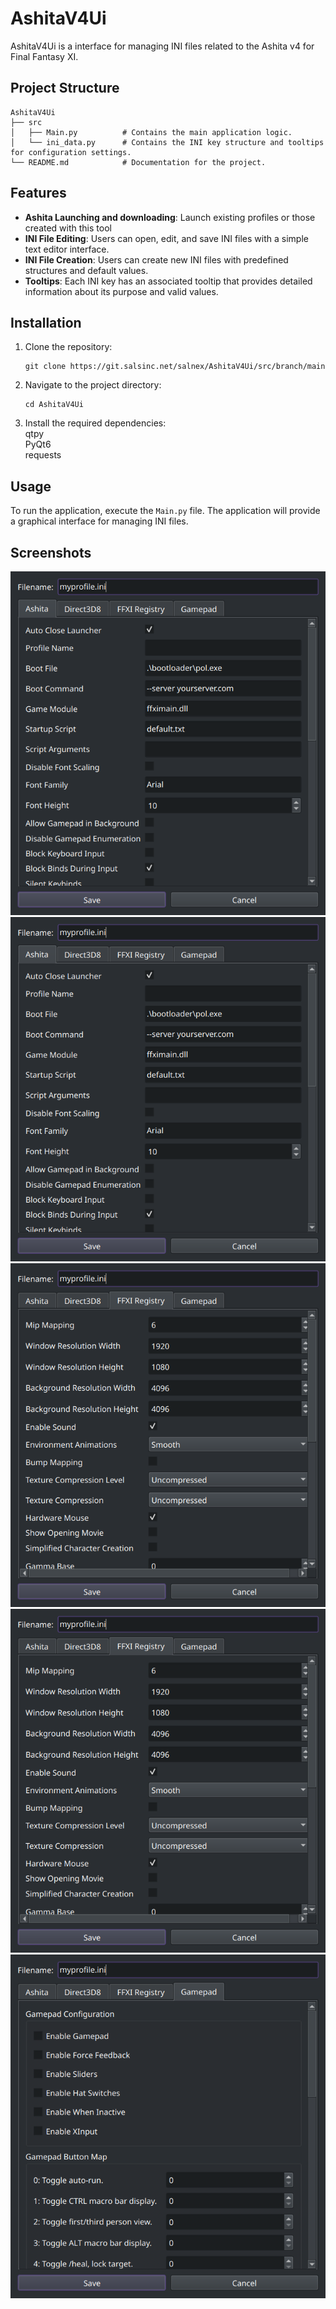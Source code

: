 # AshitaV4Ui

AshitaV4Ui is a interface for managing INI files related to the Ashita v4 for Final Fantasy XI. 

## Project Structure

```
AshitaV4Ui
├── src
│   ├── Main.py          # Contains the main application logic.
│   └── ini_data.py      # Contains the INI key structure and tooltips for configuration settings.
└── README.md            # Documentation for the project.
```

## Features
- **Ashita Launching and downloading**: Launch existing profiles or those created with this tool
- **INI File Editing**: Users can open, edit, and save INI files with a simple text editor interface.
- **INI File Creation**: Users can create new INI files with predefined structures and default values.
- **Tooltips**: Each INI key has an associated tooltip that provides detailed information about its purpose and valid values.

## Installation

1. Clone the repository:
   ```
   git clone https://git.salsinc.net/salnex/AshitaV4Ui/src/branch/main
   ```
2. Navigate to the project directory:
   ```
   cd AshitaV4Ui
   ```
3. Install the required dependencies:  
   qtpy  
   PyQt6  
   requests

## Usage

To run the application, execute the `Main.py` file. The application will provide a graphical interface for managing INI files.

## Screenshots
![Main Window](CreateINIWindowAshitaTab.png)
![INI Editor Ashita](CreateINIWindowAshitaTab.png)
![INI Editor D3D](CreateINIWindowFFXIRegistryTab.png)
![INI Editor Registry](CreateINIWindowFFXIRegistryTab.png)
![INI Editor Gamepad](CreateINIWindowGamepadTab.png)

